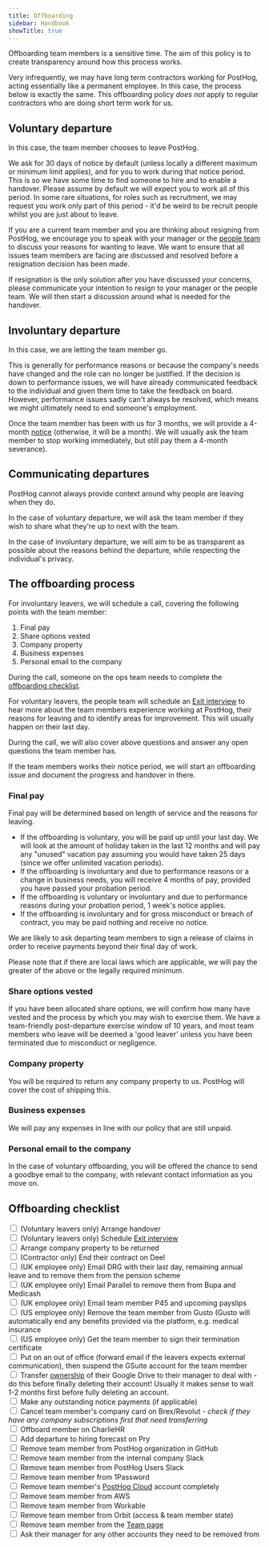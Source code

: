 ```yaml
---
title: Offboarding
sidebar: Handbook
showTitle: true
---
```


Offboarding team members is a sensitive time. The aim of this policy is to create transparency around how this process works.

Very infrequently, we may have long term contractors working for PostHog, acting essentially like a permanent employee. In this case, the process below is exactly the same.  This offboarding policy *does not* apply to regular contractors who are doing short term work for us.

## Voluntary departure

In this case, the team member chooses to leave PostHog. 

We ask for 30 days of notice by default (unless locally a different maximum or minimum limit applies), and for you to work during that notice period. This is so we have some time to find someone to hire and to enable a handover. Please assume by default we will expect you to work all of this period. In some rare situations, for roles such as recruitment, we may request you work only part of this period - it'd be weird to be recruit people whilst you are just about to leave.

If you are a current team member and you are thinking about resigning from PostHog, we encourage you to speak with your manager or the [people team](https://posthog.com/handbook/people/team-structure/people) to discuss your reasons for wanting to leave. We want to ensure that all issues team members are facing are discussed and resolved before a resignation decision has been made.

If resignation is the only solution after you have discussed your concerns, please communicate your intention to resign to your manager or the people team. We will then start a discussion around what is needed for the handover.

## Involuntary departure

In this case, we are letting the team member go. 

This is generally for performance reasons or because the company's needs have changed and the role can no longer be justified. If the decision is down to performance issues, we will have already communicated feedback to the individual and given them time to take the feedback on board. However, performance issues sadly can't always be resolved, which means we might ultimately need to end someone's employment. 

Once the team member has been with us for 3 months, we will provide a 4-month [notice](https://posthog.com/handbook/people/compensation#severance) (otherwise, it will be a month). We will usually ask the team member to stop working immediately, but still pay them a 4-month severance).

## Communicating departures

PostHog cannot always provide context around why people are leaving when they do.

In the case of voluntary departure, we will ask the team member if they wish to share what they're up to next with the team.

In the case of involuntary departure, we will aim to be as transparent as possible about the reasons behind the departure, while respecting the individual's privacy.

## The offboarding process

For involuntary leavers, we will schedule a call, covering the following points with the team member:

1. Final pay
2. Share options vested
3. Company property
4. Business expenses
5. Personal email to the company

During the call, someone on the ops team needs to complete the [offboarding checklist](#offboarding-checklist).

For voluntary leavers, the people team will schedule an [Exit interview](https://forms.gle/DaNGRhmvQJcLGfpa9) to hear more about the team members experience working at PostHog, their reasons for leaving and to  identify areas for improvement. This will usually happen on their last day. 

During the call, we will also cover above questions and answer any open questions the team member has. 

If the team members works their notice period, we will start an offboarding issue and document the progress and handover in there. 

### Final pay

Final pay will be determined based on length of service and the reasons for leaving.

* If the offboarding is voluntary, you will be paid up until your last day. We will look at the amount of holiday taken in the last 12 months and will pay any "unused" vacation pay assuming you would have taken 25 days (since we offer unlimited vacation periods).
* If the offboarding is involuntary and due to performance reasons or a change in business needs, you will receive 4 months of pay, provided you have passed your probation period. 
* If the offboarding is voluntary or involuntary and due to performance reasons during your probation period, 1 week's notice applies. 
* If the offboarding is involuntary and for gross misconduct or breach of contract, you may be paid nothing and receive no notice.

We are likely to ask departing team members to sign a release of claims in order to receive payments beyond their final day of work.

Please note that if there are local laws which are applicable, we will pay the greater of the above or the legally required minimum.

### Share options vested

If you have been allocated share options, we will confirm how many have vested and the process by which you may wish to exercise them. We have a team-friendly post-departure exercise window of 10 years, and most team members who leave will be deemed a 'good leaver' unless you have been terminated due to misconduct or negligence. 

### Company property

You will be required to return any company property to us. PostHog will cover the cost of shipping this.

### Business expenses

We will pay any expenses in line with our policy that are still unpaid.

### Personal email to the company

In the case of voluntary offboarding, you will be offered the chance to send a goodbye email to the company, with relevant contact information as you move on.

## Offboarding checklist

<input type="checkbox"/> (Voluntary leavers only) Arrange handover <br />
<input type="checkbox"/> (Voluntary leavers only) Schedule [Exit interview](https://forms.gle/DaNGRhmvQJcLGfpa9) <br />
<input type="checkbox"/> Arrange company property to be returned <br />
<input type="checkbox"/> (Contractor only) End their contract on Deel <br />
<input type="checkbox"/> (UK employee only) Email DRG with their last day, remaining annual leave and to remove them from the pension scheme <br />
<input type="checkbox"/> (UK employee only) Email Parallel to remove them from Bupa and Medicash <br />
<input type="checkbox"/> (UK employee only) Email team member P45 and upcoming payslips <br />
<input type="checkbox"/> (US employee only) Remove the team member from Gusto (Gusto will automatically end any benefits provided via the platform, e.g. medical insurance <br />
<input type="checkbox"/> (US employee only) Get the team member to sign their termination certificate <br />
<input type="checkbox"/> Put on an out of office (forward email if the leavers expects external communication), then suspend the GSuite account for the team member  <br />
<input type="checkbox"/> Transfer [ownership](https://support.google.com/a/answer/1247799?hl=en) of their Google Drive to their manager to deal with - do this before finally deleting their account! Usually it makes sense to wait 1-2 months first before fully deleting an account.  <br />
<input type="checkbox"/> Make any outstanding notice payments (if applicable) <br />
<input type="checkbox"/> Cancel team member's company card on Brex/Revolut - _check if they have any company subscriptions first that need transferring_ <br />
<input type="checkbox"/> Offboard member on CharlieHR <br />
<input type="checkbox"/> Add departure to hiring forecast on Pry  <br />
<input type="checkbox"/> Remove team member from PostHog organization in GitHub <br />
<input type="checkbox"/> Remove team member from the internal company Slack <br />
<input type="checkbox"/> Remove team member from PostHog Users Slack <br />
<input type="checkbox"/> Remove team member from 1Password <br />
<input type="checkbox"/> Remove team member's [PostHog Cloud](https://app.posthog.com/admin/) account completely <br />
<input type="checkbox"/> Remove team member from AWS <br />
<input type="checkbox"/> Remove team member from Workable <br />
<input type="checkbox"/> Remove team member from Orbit (access &amp; team member state) <br />
<input type="checkbox"/> Remove team member from the [Team page](/handbook/company/team) <br />
<input type="checkbox"/> Ask their manager for any other accounts they need to be removed from <br />
